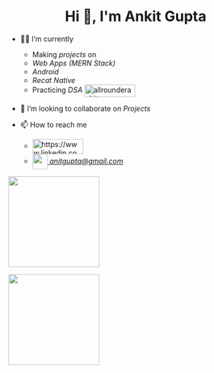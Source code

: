 <h1 align="center">Hi 👋, I'm Ankit Gupta</h1>

- 👨‍💻 I’m currently

  - Making *projects* on
  - *Web Apps (MERN Stack)*
  - *Android*
  - *Recat Native*
  - Practicing *DSA* <a href="https://leetcode.com/allrounderankit/" target="blank"><img align="center" src="https://img.shields.io/badge/LeetCode-000000?style=for-the-badge&logo=LeetCode&logoColor=#d16c06" alt="allrounderankit" height="25" width="100" /> </a>

- 👯 I’m looking to collaborate on *Projects*

- 📫 How to reach me

  - <a href="https://www.linkedin.com/in/ankit-gupta-a06635227/" target="blank"><img align="center" src="https://img.shields.io/badge/LinkedIn-0077B5?style=for-the-badge&logo=linkedin&logoColor=white" alt="https://www.linkedin.com/in/ankit-gupta-a06635227/" height="30" width="100" /></a>
  - <a href="ankitgupta1744@gmail.com" target="blank"><img align="center" src="https://cdn-icons-png.flaticon.com/512/5968/5968534.png" alt="" height="30" width="30" /> *anitgupta@gmail.com*</a>

<p align="left">
<img height="180em" src="https://github-readme-stats.vercel.app/api?username=Ankit-Gupta44&count_private=true&show_icons=true" />
</p>
<p align="left">
<img height="180em" src="https://github-readme-stats.vercel.app/api/top-langs/?username=Ankit-Gupta44&hide=procfile&layout=compact"/>
</p>

